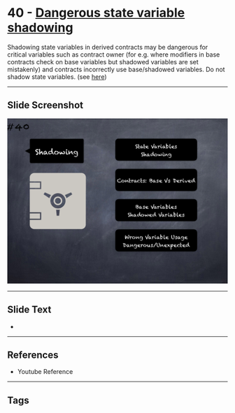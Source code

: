 # 40 - [Dangerous state variable shadowing](Dangerous%20state%20variable%20shadowing.md)
Shadowing state variables in derived contracts may be dangerous for critical variables such as contract owner (for e.g. where modifiers in base contracts check on base variables but shadowed variables are set mistakenly) and contracts incorrectly use base/shadowed variables. Do not shadow state variables. (see [here](https://swcregistry.io/docs/SWC-119))
___
## Slide Screenshot
![040.png](../images/pitfalls_and_best_practices101/040.png)
___
## Slide Text
- 
___
## References
- Youtube Reference
___
## Tags